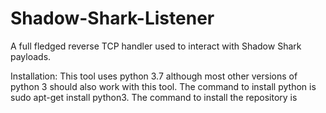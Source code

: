 # Shadow-Shark-Listener
A full fledged reverse TCP handler used to interact with Shadow Shark payloads.

Installation:
This tool uses python 3.7 although most other versions of python 3 should also work with this tool. The command to install python is sudo apt-get install python3. The command to install the repository is
